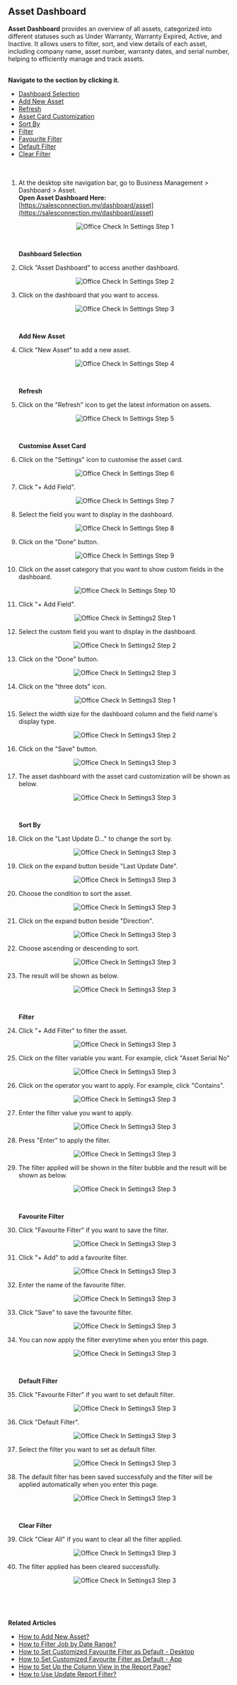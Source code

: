 ## Asset Dashboard

**Asset Dashboard** provides an overview of all assets, categorized into different statuses such as Under Warranty, Warranty Expired, Active, and Inactive. It allows users to filter, sort, and view details of each asset, including company name, asset number, warranty dates, and serial number, helping to efficiently manage and track assets.<br><br>

**Navigate to the section by clicking it.**<br>

- [Dashboard Selection](#section1)<br>
- [Add New Asset](#section2)<br>
- [Refresh](#section3)<br>
- [Asset Card Customization](#section4)<br>
- [Sort By](#section5)<br>
- [Filter](#section6)<br>
- [Favourite Filter](#section7)<br>
- [Default Filter](#section8)<br>
- [Clear Filter](#section9)
<br><br><br>

1. At the desktop site navigation bar, go to Business Management > Dashboard > Asset.<br>
   **Open Asset Dashboard Here:** [https://salesconnection.my/dashboard/asset](https://salesconnection.my/dashboard/asset)<br>

   <p align="center">
      <img src="img/Office_Check_In_Settings_Step_1.png" alt="Office Check In Settings Step 1">
   </p>
   <br>

   <a id="section1"></a>

   **Dashboard Selection**

2. Click "Asset Dashboard" to access another dashboard.

   <p align="center">
      <img src="img/Office_Check_In_Settings_Step_2.png" alt="Office Check In Settings Step 2">
   </p>
  
3. Click on the dashboard that you want to access.

   <p align="center">
      <img src="img/Office_Check_In_Settings_Step_3.png" alt="Office Check In Settings Step 3">
   </p>
   <br>

   <a id="section2"></a>

   **Add New Asset**

4. Click "New Asset" to add a new asset.

   <p align="center">
      <img src="img/Office_Check_In_Settings_Step_4.png" alt="Office Check In Settings Step 4">
   </p>
   <br>

   <a id="section3"></a>

   **Refresh** 

5. Click on the "Refresh" icon to get the latest information on assets.

   <p align="center">
      <img src="img/Office_Check_In_Settings_Step_5.png" alt="Office Check In Settings Step 5">
   </p>
   <br>

   <a id="section4"></a>

   **Customise Asset Card**  

6. Click on the "Settings" icon to customise the asset card.

   <p align="center">
      <img src="img/Office_Check_In_Settings_Step_6.png" alt="Office Check In Settings Step 6">
   </p>
  
7. Click "+ Add Field".

   <p align="center">
      <img src="img/Office_Check_In_Settings_Step_7.png" alt="Office Check In Settings Step 7">
   </p>
  
8. Select the field you want to display in the dashboard.

   <p align="center">
      <img src="img/Office_Check_In_Settings_Step_8.png" alt="Office Check In Settings Step 8">
   </p>
  
9. Click on the "Done" button.

   <p align="center">
      <img src="img/Office_Check_In_Settings_Step_9.png" alt="Office Check In Settings Step 9">
   </p>
  
10. Click on the asset category that you want to show custom fields in the dashboard.

    <p align="center">
       <img src="img/Office_Check_In_Settings_Step_10.png" alt="Office Check In Settings Step 10">
    </p>

11. Click "+ Add Field".

    <p align="center">
       <img src="img2/Office_Check_In_Settings2_Step_1.png" alt="Office Check In Settings2 Step 1">
    </p>
  
12. Select the custom field you want to display in the dashboard.

    <p align="center">
       <img src="img2/Office_Check_In_Settings2_Step_2.png" alt="Office Check In Settings2 Step 2">
    </p>
  
13. Click on the "Done" button.

    <p align="center">
       <img src="img2/Office_Check_In_Settings2_Step_3.png" alt="Office Check In Settings2 Step 3">
    </p>

14. Click on the "three dots" icon.

    <p align="center">
       <img src="img2/Office_Check_In_Settings3_Step_1.png" alt="Office Check In Settings3 Step 1">
    </p>
  
15. Select the width size for the dashboard column and the field name's display type.

    <p align="center">
       <img src="img2/Office_Check_In_Settings3_Step_2.png" alt="Office Check In Settings3 Step 2">
    </p>
  
16. Click on the "Save" button.

    <p align="center">
       <img src="img2/Office_Check_In_Settings3_Step_3.png" alt="Office Check In Settings3 Step 3">
    </p>  

17. The asset dashboard with the asset card customization will be shown as below.
    
    <p align="center">
       <img src="img2/Office_Check_In_Settings3_Step_3.png" alt="Office Check In Settings3 Step 3">
    </p>  
    <br>

    <a id="section5"></a>

    **Sort By**  

18. Click on the "Last Update D..." to change the sort by.
    
    <p align="center">
       <img src="img2/Office_Check_In_Settings3_Step_3.png" alt="Office Check In Settings3 Step 3">
    </p>

19. Click on the expand button beside "Last Update Date".
    
    <p align="center">
       <img src="img2/Office_Check_In_Settings3_Step_3.png" alt="Office Check In Settings3 Step 3">
    </p>

20. Choose the condition to sort the asset.
    
    <p align="center">
       <img src="img2/Office_Check_In_Settings3_Step_3.png" alt="Office Check In Settings3 Step 3">
    </p>

21. Click on the expand button beside "Direction".
    
    <p align="center">
       <img src="img2/Office_Check_In_Settings3_Step_3.png" alt="Office Check In Settings3 Step 3">
    </p>

22. Choose ascending or descending to sort.
    
    <p align="center">
       <img src="img2/Office_Check_In_Settings3_Step_3.png" alt="Office Check In Settings3 Step 3">
    </p>

23. The result will be shown as below.
    
    <p align="center">
       <img src="img2/Office_Check_In_Settings3_Step_3.png" alt="Office Check In Settings3 Step 3">
    </p>
    <br>

    <a id="section6"></a>

    **Filter**  

24. Click "+ Add Filter" to filter the asset.
    
    <p align="center">
       <img src="img2/Office_Check_In_Settings3_Step_3.png" alt="Office Check In Settings3 Step 3">
    </p>

25. Click on the filter variable you want. For example, click "Asset Serial No"
    
    <p align="center">
       <img src="img2/Office_Check_In_Settings3_Step_3.png" alt="Office Check In Settings3 Step 3">
    </p>

26. Click on the operator you want to apply. For example, click "Contains".
    
    <p align="center">
       <img src="img2/Office_Check_In_Settings3_Step_3.png" alt="Office Check In Settings3 Step 3">
    </p>

27. Enter the filter value you want to apply.
    
    <p align="center">
       <img src="img2/Office_Check_In_Settings3_Step_3.png" alt="Office Check In Settings3 Step 3">
    </p>

28. Press "Enter" to apply the filter.
    
    <p align="center">
       <img src="img2/Office_Check_In_Settings3_Step_3.png" alt="Office Check In Settings3 Step 3">
    </p>

29. The filter applied will be shown in the filter bubble and the result will be shown as below.
    
    <p align="center">
       <img src="img2/Office_Check_In_Settings3_Step_3.png" alt="Office Check In Settings3 Step 3">
    </p>
    <br>

    <a id="section7"></a>

    **Favourite Filter**  

30. Click "Favourite Filter" if you want to save the filter.
    
    <p align="center">
       <img src="img2/Office_Check_In_Settings3_Step_3.png" alt="Office Check In Settings3 Step 3">
    </p>

31. Click "+ Add" to add a favourite filter.
    
    <p align="center">
       <img src="img2/Office_Check_In_Settings3_Step_3.png" alt="Office Check In Settings3 Step 3">
    </p>

32. Enter the name of the favourite filter.
    
    <p align="center">
       <img src="img2/Office_Check_In_Settings3_Step_3.png" alt="Office Check In Settings3 Step 3">
    </p>

33. Click "Save" to save the favourite filter.
    
    <p align="center">
       <img src="img2/Office_Check_In_Settings3_Step_3.png" alt="Office Check In Settings3 Step 3">
    </p>

34. You can now apply the filter everytime when you enter this page.
    
    <p align="center">
       <img src="img2/Office_Check_In_Settings3_Step_3.png" alt="Office Check In Settings3 Step 3">
    </p>
    <br>

    <a id="section8"></a>

    **Default Filter**  

35. Click "Favourite Filter" if you want to set default filter.
    
    <p align="center">
       <img src="img2/Office_Check_In_Settings3_Step_3.png" alt="Office Check In Settings3 Step 3">
    </p>

36. Click "Default Filter".
    
    <p align="center">
       <img src="img2/Office_Check_In_Settings3_Step_3.png" alt="Office Check In Settings3 Step 3">
    </p>

37. Select the filter you want to set as default filter.
    
    <p align="center">
       <img src="img2/Office_Check_In_Settings3_Step_3.png" alt="Office Check In Settings3 Step 3">
    </p>

38. The default filter has been saved successfully and the filter will be applied automatically when you enter this page.
    
    <p align="center">
       <img src="img2/Office_Check_In_Settings3_Step_3.png" alt="Office Check In Settings3 Step 3">
    </p>
    <br>

    <a id="section9"></a>

    **Clear Filter**  

39. Click "Clear All" if you want to clear all the filter applied.
    
    <p align="center">
       <img src="img2/Office_Check_In_Settings3_Step_3.png" alt="Office Check In Settings3 Step 3">
    </p>

40. The filter applied has been cleared successfully.
    
    <p align="center">
       <img src="img2/Office_Check_In_Settings3_Step_3.png" alt="Office Check In Settings3 Step 3">
    </p>
    <br><br><br>

**Related Articles**
- [How to Add New Asset?](How_to_Add_New_Asset.md)
- [How to Filter Job by Date Range?](Job_Filter_by_Date_Range.md)
- [How to Set Customized Favourite Filter as Default - Desktop ](Default_Favourite_Filter.md)
- [How to Set Customized Favourite Filter as Default - App ](Default_Favourite_Filter_App.md)
- [How to Set Up the Column View in the Report Page?](How_to_Set_Up_the_Column_View_in_the_Report_Page.md)
- [How to Use Update Report Filter?](Job_Update_Report_Filter.md)
